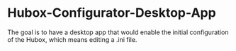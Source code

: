 # Hubox-Configurator-Desktop-App
The goal is to have a desktop app that would enable the initial configuration of the Hubox, which means editing a .ini file.

